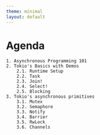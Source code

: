 ```yaml
---
theme: minimal
layout: default
---
```


# Agenda
    1. Asynchronous Programming 101
    2. Tokio's Basics with Demos
        2.1. Runtime Setup
        2.2. Task
        2.3. Join!
        2.4. Select!
        2.5. Blocking
    3. Tokio's asynchronous primitives
        3.1. Mutex
        3.2. Semaphore
        3.3. Notify
        3.4. Barrier
        3.5. RwLock
        3.6. Channels

